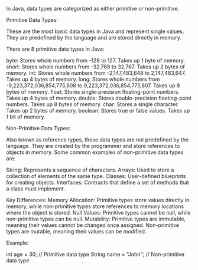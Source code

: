 In Java, data types are categorized as either primitive or non-primitive.

Primitive Data Types:

These are the most basic data types in Java and represent single values.
They are predefined by the language and are stored directly in memory.

There are 8 primitive data types in Java:

byte: Stores whole numbers from -128 to 127. Takes up 1 byte of memory.
short: Stores whole numbers from -32,768 to 32,767. Takes up 2 bytes of memory.
int: Stores whole numbers from -2,147,483,648 to 2,147,483,647. Takes up 4 bytes of memory.
long: Stores whole numbers from -9,223,372,036,854,775,808 to 9,223,372,036,854,775,807. Takes up 8 bytes of memory.
float: Stores single-precision floating-point numbers. Takes up 4 bytes of memory.
double: Stores double-precision floating-point numbers. Takes up 8 bytes of memory.
char: Stores a single character. Takes up 2 bytes of memory.
boolean: Stores true or false values. Takes up 1 bit of memory.

Non-Primitive Data Types:

Also known as reference types, these data types are not predefined by the language.
They are created by the programmer and store references to objects in memory.
Some common examples of non-primitive data types are:

String: Represents a sequence of characters.
Arrays: Used to store a collection of elements of the same type.
Classes: User-defined blueprints for creating objects.
Interfaces: Contracts that define a set of methods that a class must implement.

Key Differences:
Memory Allocation: Primitive types store values directly in memory, while non-primitive types store references to memory locations where the object is stored.
Null Values: Primitive types cannot be null, while non-primitive types can be null.
Mutability: Primitive types are immutable, meaning their values cannot be changed once assigned. Non-primitive types are mutable, meaning their values can be modified.

Example:

int age = 30; // Primitive data type
String name = "John"; // Non-primitive data type